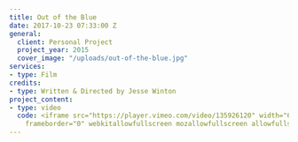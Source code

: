 ```yaml
---
title: Out of the Blue
date: 2017-10-23 07:33:00 Z
general:
  client: Personal Project
  project_year: 2015
  cover_image: "/uploads/out-of-the-blue.jpg"
services:
- type: Film
credits:
- type: Written & Directed by Jesse Winton
project_content:
- type: video
  code: <iframe src="https://player.vimeo.com/video/135926120" width="640" height="270"
    frameborder="0" webkitallowfullscreen mozallowfullscreen allowfullscreen></iframe>
---
```


